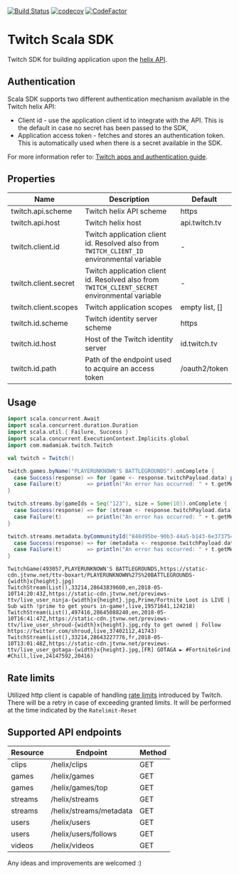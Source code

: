 [![Build Status](https://travis-ci.org/maciej-adamiak/twitch-scala-sdk.svg?branch=master)](https://travis-ci.org/maciej-adamiak/twitch-scala-sdk)
[![codecov](https://codecov.io/gh/maciej-adamiak/twitch-scala-sdk/branch/master/graph/badge.svg)](https://codecov.io/gh/maciej-adamiak/twitch-scala-sdk)
[![CodeFactor](https://www.codefactor.io/repository/github/maciej-adamiak/twitch-scala-sdk/badge)](https://www.codefactor.io/repository/github/maciej-adamiak/twitch-scala-sdk)

# Twitch Scala SDK

Twitch SDK for building application upon the [helix API](https://dev.twitch.tv/docs/api/#introduction).

## Authentication

Scala SDK supports two different authentication mechanism available in the Twitch helix API:
- Client id - use the application client id to integrate with the API. This is the default in case no secret has been passed to the SDK,
- Application access token - fetches and stores an authentication token. This is automatically used when there is a secret available in the SDK. 

For more information refer to: [Twitch apps and authentication guide](https://dev.twitch.tv/docs/authentication/#introduction).

## Properties

| Name                 | Description                                                                                    | Default        |
| ---                  | ---                                                                                            | ---            |
| twitch.api.scheme    | Twitch helix API scheme                                                                        | https          |
| twitch.api.host      | Twitch helix host                                                                              | api.twitch.tv  |
| twitch.client.id     | Twitch application client id. Resolved also from `TWITCH_CLIENT_ID` environmental variable     | -              |
| twitch.client.secret | Twitch application client id. Resolved also from `TWITCH_CLIENT_SECRET` environmental variable | -              |
| twitch.client.scopes | Twitch application scopes                                                                      | empty list, [] |
| twitch.id.scheme     | Twitch identity server scheme                                                                  | https          |
| twitch.id.host       | Host of the Twitch identity server                                                             | id.twitch.tv   |
| twitch.id.path       | Path of the endpoint used to acquire an access token                                           | /oauth2/token  |

## Usage

```scala
import scala.concurrent.Await
import scala.concurrent.duration.Duration
import scala.util.{ Failure, Success }
import scala.concurrent.ExecutionContext.Implicits.global
import com.madamiak.twitch.Twitch

val twitch = Twitch()

twitch.games.byName("PLAYERUNKNOWN'S BATTLEGROUNDS").onComplete {
  case Success(response) => for (game <- response.twitchPayload.data) println(game)
  case Failure(t)        => println("An error has occurred: " + t.getMessage)
}

twitch.streams.by(gameIds = Seq("123"), size = Some(10)).onComplete {
  case Success(response) => for (stream <- response.twitchPayload.data) println(stream)
  case Failure(t)        => println("An error has occurred: " + t.getMessage)
}

twitch.streams.metadata.byCommunityId("848d95be-90b3-44a5-b143-6e373754c382").onComplete {
  case Success(response) => for (metadata <- response.twitchPayload.data) println(metadata)
  case Failure(t)        => println("An error has occurred: " + t.getMessage)
}
```

```
TwitchGame(493057,PLAYERUNKNOWN'S BATTLEGROUNDS,https://static-cdn.jtvnw.net/ttv-boxart/PLAYERUNKNOWN%27S%20BATTLEGROUNDS-{width}x{height}.jpg)
TwitchStream(List(),33214,28643839600,en,2018-05-10T14:20:43Z,https://static-cdn.jtvnw.net/previews-ttv/live_user_ninja-{width}x{height}.jpg,Prime/Fortnite Loot is LIVE | Sub with !prime to get yours in-game!,live,19571641,124218)
TwitchStream(List(),497416,28645088240,en,2018-05-10T16:41:47Z,https://static-cdn.jtvnw.net/previews-ttv/live_user_shroud-{width}x{height}.jpg,rdy to get owned | Follow https://twitter.com/shroud,live,37402112,41743)
TwitchStream(List(),33214,28643227776,fr,2018-05-10T13:01:48Z,https://static-cdn.jtvnw.net/previews-ttv/live_user_gotaga-{width}x{height}.jpg,[FR] GOTAGA ► #FortniteGrind #Chill,live,24147592,20416)
```

## Rate limits
Utilized http client is capable of handling [rate limits](https://dev.twitch.tv/docs/api/guide/#rate-limits) introduced by Twitch. There will be a retry in case of exceeding granted limits. It will be performed at the time indicated by the `Ratelimit-Reset` 

## Supported API endpoints 

| Resource | Endpoint                | Method |
| ---      | ---                     | ---    |
| clips    | /helix/clips            | GET    |
| games    | /helix/games            | GET    |
| games    | /helix/games/top        | GET    |
| streams  | /helix/streams          | GET    |
| streams  | /helix/streams/metadata | GET    |
| users    | /helix/users            | GET    |
| users    | /helix/users/follows    | GET    |
| videos   | /helix/videos           | GET    |


Any ideas and improvements are welcomed :)
